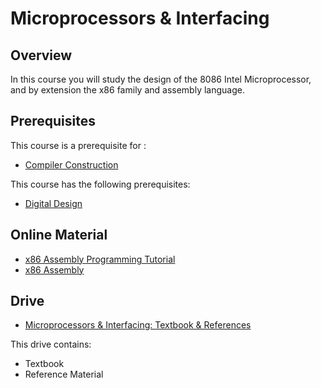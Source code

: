 # Microprocessors & Interfacing

## Overview

In this course you will study the design of the 8086 Intel Microprocessor, and by extension the x86 family and assembly language. 

## Prerequisites

This course is a prerequisite for : 
* [Compiler Construction](../CSF363)

This course has the following prerequisites:
* [Digital Design](../CSF215)

## Online Material

* [x86 Assembly Programming Tutorial](https://www.youtube.com/watch?v=zEuvNYe7WG0)
* [x86 Assembly](https://www.youtube.com/watch?v=vWlAg-pwMsM&list=PLan2CeTAw3pFOq5qc9urw8w7R-kvAT8Yb)

## Drive
*  [Microprocessors & Interfacing: Textbook & References](https://drive.google.com/open?id=1pvD-XZyQvexDDWOhReNOp4-u3jV-TlbJ)

This drive contains:
* Textbook 
* Reference Material
